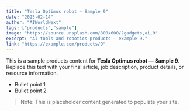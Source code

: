 ```yaml
---
title: "Tesla Optimus robot — Sample 9"
date: "2025-02-14"
author: "AIWorldNext"
tags: ["products","sample"]
image: "https://source.unsplash.com/800x600/?gadgets,ai,9"
excerpt: "AI tools and robotics products — example 9."
link: "https://example.com/products/9"
---
```


This is a sample products content for **Tesla Optimus robot — Sample 9**. Replace this text with your final article, job description, product details, or resource information.

- Bullet point 1
- Bullet point 2

> Note: This is placeholder content generated to populate your site.
